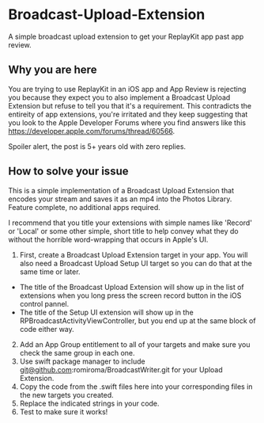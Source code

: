 # Broadcast-Upload-Extension
A simple broadcast upload extension to get your ReplayKit app past app review.

## Why you are here
You are trying to use ReplayKit in an iOS app and App Review is rejecting you because they expect you to also implement a Broadcast Upload Extension but refuse to tell you that it's a requirement.  This contradicts the entireity of app extensions, you're irritated and they keep suggesting that you look to the Apple Developer Forums where you find answers like this https://developer.apple.com/forums/thread/60566.

Spoiler alert, the post is 5+ years old with zero replies.

## How to solve your issue
This is a simple implementation of a Broadcast Upload Extension that encodes your stream and saves it as an mp4 into the Photos Library.  Feature complete, no additional apps required.

I recommend that you title your extensions with simple names like 'Record' or 'Local' or some other simple, short title to help convey what they do without the horrible word-wrapping that occurs in Apple's UI.

1. First, create a Broadcast Upload Extension target in your app. You will also need a Broadcast Upload Setup UI target so you can do that at the same time or later.

* The title of the Broadcast Upload Extension will show up in the list of extensions when you long press the screen record button in the iOS control pannel.
* The title of the Setup UI extension will show up in the RPBroadcastActivityViewController, but you end up at the same block of code either way.

2. Add an App Group entitlement to all of your targets and make sure you check the same group in each one.
3. Use swift package manager to include git@github.com:romiroma/BroadcastWriter.git for your Upload Extension.
4. Copy the code from the .swift files here into your corresponding files in the new targets you created.
5. Replace the indicated strings in your code.
6. Test to make sure it works!
